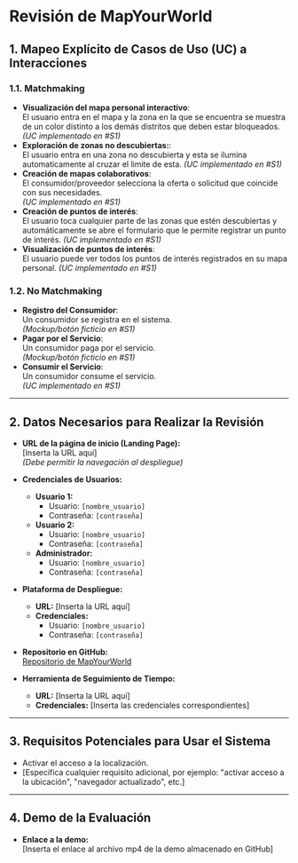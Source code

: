 # Revisión de MapYourWorld  

## 1. Mapeo Explícito de Casos de Uso (UC) a Interacciones

### 1.1. Matchmaking

- **Visualización del mapa personal interactivo**:  
  El usuario entra en el mapa y la zona en la que se encuentra se muestra de un color distinto a los demás distritos que deben estar bloqueados.
  *(UC implementado en #S1)*
- **Exploración de zonas no descubiertas:**:  
  El usuario entra en una zona no descubierta y esta se ilumina automaticamente al cruzar el limite de esta.
  *(UC implementado en #S1)*
- **Creación de mapas colaborativos**:  
  El consumidor/proveedor selecciona la oferta o solicitud que coincide con sus necesidades.  
  *(UC implementado en #S1)*
- **Creación de puntos de interés**:  
  El usuario toca cualquier parte de las zonas que estén descubiertas y automáticamente se abre el formulario que le permite registrar un punto de interés.
  *(UC implementado en #S1)*
- **Visualización de puntos de interés**:  
  El usuario puede ver todos los puntos de interés registrados en su mapa personal.
  *(UC implementado en #S1)*

### 1.2. No Matchmaking

- **Registro del Consumidor**:  
  Un consumidor se registra en el sistema.  
  *(Mockup/botón ficticio en #S1)*
- **Pagar por el Servicio**:  
  Un consumidor paga por el servicio.  
  *(Mockup/botón ficticio en #S1)*
- **Consumir el Servicio**:  
  Un consumidor consume el servicio.  
  *(UC implementado en #S1)*

---

## 2. Datos Necesarios para Realizar la Revisión

- **URL de la página de inicio (Landing Page):**  
  [Inserta la URL aquí]  
  *(Debe permitir la navegación al despliegue)*

- **Credenciales de Usuarios:**
  - **Usuario 1:**  
    - Usuario: `[nombre_usuario]`  
    - Contraseña: `[contraseña]`
  - **Usuario 2:**  
    - Usuario: `[nombre_usuario]`  
    - Contraseña: `[contraseña]`
  - **Administrador:**  
    - Usuario: `[nombre_usuario]`  
    - Contraseña: `[contraseña]`

- **Plataforma de Despliegue:**
  - **URL:** [Inserta la URL aquí]  
  - **Credenciales:**  
    - Usuario: `[nombre_usuario]`  
    - Contraseña: `[contraseña]`

- **Repositorio en GitHub:**  
  [Repositorio de MapYourWorld](https://github.com/ISPP-Grupo-7/MapYourWorld)

- **Herramienta de Seguimiento de Tiempo:**
  - **URL:** [Inserta la URL aquí]  
  - **Credenciales:** [Inserta las credenciales correspondientes]

---

## 3. Requisitos Potenciales para Usar el Sistema

- Activar el acceso a la localización.
- [Especifica cualquier requisito adicional, por ejemplo: "activar acceso a la ubicación", "navegador actualizado", etc.]

---

## 4. Demo de la Evaluación

- **Enlace a la demo:**  
  [Inserta el enlace al archivo mp4 de la demo almacenado en GitHub]
